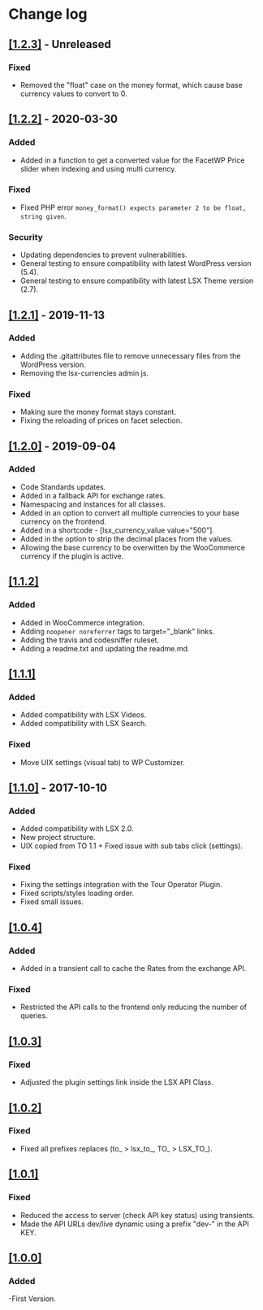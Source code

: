 # Change log

## [[1.2.3]]() - Unreleased

### Fixed
- Removed the "float" case on the money format, which cause base currency values to convert to 0.

## [[1.2.2]](https://github.com/lightspeeddevelopment/lsx-currencies/releases/tag/1.2.2) - 2020-03-30

### Added
- Added in a function to get a converted value for the FacetWP Price slider when indexing and using multi currency.

### Fixed
- Fixed PHP error `money_format() expects parameter 2 to be float, string given`.

### Security
- Updating dependencies to prevent vulnerabilities.
- General testing to ensure compatibility with latest WordPress version (5.4).
- General testing to ensure compatibility with latest LSX Theme version (2.7).


## [[1.2.1]](https://github.com/lightspeeddevelopment/lsx-currencies/releases/tag/1.2.1) - 2019-11-13

### Added
- Adding the .gitattributes file to remove unnecessary files from the WordPress version.
- Removing the lsx-currencies admin js.

### Fixed
- Making sure the money format stays constant.
- Fixing the reloading of prices on facet selection.


## [[1.2.0]](https://github.com/lightspeeddevelopment/lsx-currencies/releases/tag/1.2.0) - 2019-09-04

### Added
- Code Standards updates.
- Added in a fallback API for exchange rates.
- Namespacing and instances for all classes.
- Added in an option to convert all multiple currencies to your base currency on the frontend.
- Added in a shortcode - [lsx_currency_value value="500"].
- Added in the option to strip the decimal places from the values.
- Allowing the base currency to be overwitten by the WooCommerce currency if the plugin is active.


## [[1.1.2]]()

### Added
- Added in WooCommerce integration.
- Adding `noopener noreferrer` tags to target="_blank" links.
- Adding the travis and codesniffer ruleset.
- Adding a readme.txt and updating the readme.md.


## [[1.1.1]]()

### Added
- Added compatibility with LSX Videos.
- Added compatibility with LSX Search.

### Fixed
- Move UIX settings (visual tab) to WP Customizer.


## [[1.1.0]](https://github.com/lightspeeddevelopment/lsx-currencies/releases/tag/1.2.0) - 2017-10-10

### Added
- Added compatibility with LSX 2.0.
- New project structure.
- UIX copied from TO 1.1 + Fixed issue with sub tabs click (settings).

### Fixed
- Fixing the settings integration with the Tour Operator Plugin.
- Fixed scripts/styles loading order.
- Fixed small issues.


## [[1.0.4]]()

### Added
- Added in a transient call to cache the Rates from the exchange API.

### Fixed
- Restricted the API calls to the frontend only reducing the number of queries.


## [[1.0.3]]()

### Fixed
- Adjusted the plugin settings link inside the LSX API Class.


## [[1.0.2]]()

### Fixed
- Fixed all prefixes replaces (to_ > lsx_to_, TO_ > LSX_TO_).


## [[1.0.1]]()

### Fixed
- Reduced the access to server (check API key status) using transients.
- Made the API URLs dev/live dynamic using a prefix "dev-" in the API KEY.


## [[1.0.0]]()

### Added
-First Version.
